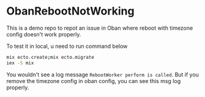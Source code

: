 # ObanRebootNotWorking

This is a demo repo to repot an issue in Oban where reboot with timezone config doesn't work properly.

To test it in local, u need to run command below

```bash
mix ecto.create;mix ecto.migrate
iex -S mix
```

You wouldn't see a log message `RebootWorker perform is called`. But if you remove the timezone config in oban config,
you can see this msg log properly.

